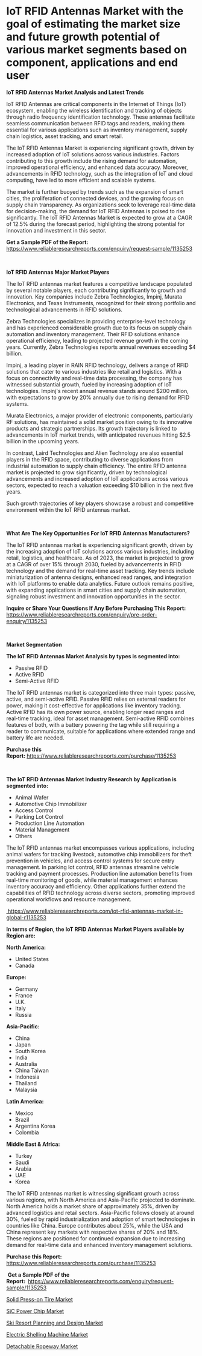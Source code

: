 <p><h1>IoT RFID Antennas Market with the goal of estimating the market size and future growth potential of various market segments based on component, applications and end user</h1></p><p><strong>IoT RFID Antennas Market Analysis and Latest Trends</strong></p>
<p><p>IoT RFID Antennas are critical components in the Internet of Things (IoT) ecosystem, enabling the wireless identification and tracking of objects through radio frequency identification technology. These antennas facilitate seamless communication between RFID tags and readers, making them essential for various applications such as inventory management, supply chain logistics, asset tracking, and smart retail.</p><p>The IoT RFID Antennas Market is experiencing significant growth, driven by increased adoption of IoT solutions across various industries. Factors contributing to this growth include the rising demand for automation, improved operational efficiency, and enhanced data accuracy. Moreover, advancements in RFID technology, such as the integration of IoT and cloud computing, have led to more efficient and scalable systems.</p><p>The market is further buoyed by trends such as the expansion of smart cities, the proliferation of connected devices, and the growing focus on supply chain transparency. As organizations seek to leverage real-time data for decision-making, the demand for IoT RFID Antennas is poised to rise significantly. The IoT RFID Antennas Market is expected to grow at a CAGR of 12.5% during the forecast period, highlighting the strong potential for innovation and investment in this sector.</p></p>
<p><strong>Get a Sample PDF of the Report:&nbsp;</strong> <a href="https://www.reliableresearchreports.com/enquiry/request-sample/1135253?utm_campaign=12&utm_medium=2&utm_source=Github&utm_content=ia&utm_term=25032025&utm_id=iot-rfid-antennas">https://www.reliableresearchreports.com/enquiry/request-sample/1135253</a></p>
<p>&nbsp;</p>
<p><strong>IoT RFID Antennas Major Market Players</strong></p>
<p><p>The IoT RFID antennas market features a competitive landscape populated by several notable players, each contributing significantly to growth and innovation. Key companies include Zebra Technologies, Impinj, Murata Electronics, and Texas Instruments, recognized for their strong portfolio and technological advancements in RFID solutions.</p><p>Zebra Technologies specializes in providing enterprise-level technology and has experienced considerable growth due to its focus on supply chain automation and inventory management. Their RFID solutions enhance operational efficiency, leading to projected revenue growth in the coming years. Currently, Zebra Technologies reports annual revenues exceeding $4 billion.</p><p>Impinj, a leading player in RAIN RFID technology, delivers a range of RFID solutions that cater to various industries like retail and logistics. With a focus on connectivity and real-time data processing, the company has witnessed substantial growth, fueled by increasing adoption of IoT technologies. Impinj's recent annual revenue stands around $200 million, with expectations to grow by 20% annually due to rising demand for RFID systems.</p><p>Murata Electronics, a major provider of electronic components, particularly RF solutions, has maintained a solid market position owing to its innovative products and strategic partnerships. Its growth trajectory is linked to advancements in IoT market trends, with anticipated revenues hitting $2.5 billion in the upcoming years.</p><p>In contrast, Laird Technologies and Alien Technology are also essential players in the RFID space, contributing to diverse applications from industrial automation to supply chain efficiency. The entire RFID antenna market is projected to grow significantly, driven by technological advancements and increased adoption of IoT applications across various sectors, expected to reach a valuation exceeding $10 billion in the next five years. </p><p>Such growth trajectories of key players showcase a robust and competitive environment within the IoT RFID antennas market.</p></p>
<p>&nbsp;</p>
<p><strong>What Are The Key Opportunities For IoT RFID Antennas Manufacturers?</strong></p>
<p><p>The IoT RFID antennas market is experiencing significant growth, driven by the increasing adoption of IoT solutions across various industries, including retail, logistics, and healthcare. As of 2023, the market is projected to grow at a CAGR of over 15% through 2030, fueled by advancements in RFID technology and the demand for real-time asset tracking. Key trends include miniaturization of antenna designs, enhanced read ranges, and integration with IoT platforms to enable data analytics. Future outlook remains positive, with expanding applications in smart cities and supply chain automation, signaling robust investment and innovation opportunities in the sector.</p></p>
<p><strong>Inquire or Share Your Questions If Any Before Purchasing This Report:</strong> <a href="https://www.reliableresearchreports.com/enquiry/pre-order-enquiry/1135253?utm_campaign=12&utm_medium=2&utm_source=Github&utm_content=ia&utm_term=25032025&utm_id=iot-rfid-antennas">https://www.reliableresearchreports.com/enquiry/pre-order-enquiry/1135253</a></p>
<p>&nbsp;</p>
<p><strong>Market Segmentation</strong></p>
<p><strong>The IoT RFID Antennas Market Analysis by types is segmented into:</strong></p>
<p><ul><li>Passive RFID</li><li>Active RFID</li><li>Semi-Active RFID</li></ul></p>
<p><p>The IoT RFID antennas market is categorized into three main types: passive, active, and semi-active RFID. Passive RFID relies on external readers for power, making it cost-effective for applications like inventory tracking. Active RFID has its own power source, enabling longer read ranges and real-time tracking, ideal for asset management. Semi-active RFID combines features of both, with a battery powering the tag while still requiring a reader to communicate, suitable for applications where extended range and battery life are needed.</p></p>
<p><strong>Purchase this Report:&nbsp;</strong><a href="https://www.reliableresearchreports.com/purchase/1135253?utm_campaign=12&utm_medium=2&utm_source=Github&utm_content=ia&utm_term=25032025&utm_id=iot-rfid-antennas">https://www.reliableresearchreports.com/purchase/1135253</a></p>
<p>&nbsp;</p>
<p><strong>The IoT RFID Antennas Market Industry Research by Application is segmented into:</strong></p>
<p><ul><li>Animal Wafer</li><li>Automotive Chip Immobilizer</li><li>Access Control</li><li>Parking Lot Control</li><li>Production Line Automation</li><li>Material Management</li><li>Others</li></ul></p>
<p><p>The IoT RFID antennas market encompasses various applications, including animal wafers for tracking livestock, automotive chip immobilizers for theft prevention in vehicles, and access control systems for secure entry management. In parking lot control, RFID antennas streamline vehicle tracking and payment processes. Production line automation benefits from real-time monitoring of goods, while material management enhances inventory accuracy and efficiency. Other applications further extend the capabilities of RFID technology across diverse sectors, promoting improved operational workflows and resource management.</p></p>
<p><a href="https://www.reliableresearchreports.com/iot-rfid-antennas-market-in-global-r1135253?utm_campaign=12&utm_medium=2&utm_source=Github&utm_content=ia&utm_term=25032025&utm_id=iot-rfid-antennas">&nbsp;https://www.reliableresearchreports.com/iot-rfid-antennas-market-in-global-r1135253</a></p>
<p><strong>In terms of Region, the IoT RFID Antennas Market Players available by Region are:</strong></p>
<p>
    <p> <strong> North America: </strong>
        <ul>
            <li>United States</li>
            <li>Canada</li>
        </ul>
        </p> 
    <p> <strong> Europe: </strong>
        <ul>
            <li>Germany</li>
            <li>France</li>
            <li>U.K.</li>
            <li>Italy</li>
            <li>Russia</li>
        </ul>
        </p> 
    <p> <strong> Asia-Pacific: </strong>
        <ul>
            <li>China</li>
            <li>Japan</li>
            <li>South Korea</li>
            <li>India</li>
            <li>Australia</li>
            <li>China Taiwan</li>
            <li>Indonesia</li>
            <li>Thailand</li>
            <li>Malaysia</li>
        </ul>
        </p> 
    <p> <strong> Latin America: </strong>
        <ul>
            <li>Mexico</li>
            <li>Brazil</li>
            <li>Argentina Korea</li>
            <li>Colombia</li>
        </ul>
        </p> 
    <p> <strong> Middle East & Africa: </strong>
        <ul>
            <li>Turkey</li>
            <li>Saudi</li>
            <li>Arabia</li>
            <li>UAE</li>
            <li>Korea</li>
        </ul>
    </p>
    </p>
<p><p>The IoT RFID antennas market is witnessing significant growth across various regions, with North America and Asia-Pacific projected to dominate. North America holds a market share of approximately 35%, driven by advanced logistics and retail sectors. Asia-Pacific follows closely at around 30%, fueled by rapid industrialization and adoption of smart technologies in countries like China. Europe contributes about 25%, while the USA and China represent key markets with respective shares of 20% and 18%. These regions are positioned for continued expansion due to increasing demand for real-time data and enhanced inventory management solutions.</p></p>
<p><strong>Purchase this Report: </strong><a href="https://www.reliableresearchreports.com/purchase/1135253?utm_campaign=12&utm_medium=2&utm_source=Github&utm_content=ia&utm_term=25032025&utm_id=iot-rfid-antennas">https://www.reliableresearchreports.com/purchase/1135253</a></p>
<p>&nbsp;<strong>Get a Sample PDF of the Report:&nbsp;&nbsp;</strong><a href="https://www.reliableresearchreports.com/enquiry/request-sample/1135253?utm_campaign=12&utm_medium=2&utm_source=Github&utm_content=ia&utm_term=25032025&utm_id=iot-rfid-antennas">https://www.reliableresearchreports.com/enquiry/request-sample/1135253</a></p>
<p><strong></strong></p>
<p><p><a href="https://github.com/naomaroaoonv/Market-Research-Report-List-1/blob/main/solid-press-on-tire-market.md?utm_campaign=12&utm_medium=2&utm_source=Github&utm_content=ia&utm_term=25032025&utm_id=iot-rfid-antennas">Solid Press-on Tire Market</a></p><p><a href="https://github.com/ancsyanagha/Market-Research-Report-List-1/blob/main/sic-power-chip-market.md?utm_campaign=12&utm_medium=2&utm_source=Github&utm_content=ia&utm_term=25032025&utm_id=iot-rfid-antennas">SiC Power Chip Market</a></p><p><a href="https://github.com/lizonbochil23/Market-Research-Report-List-1/blob/main/ski-resort-planning-and-design-market.md?utm_campaign=12&utm_medium=2&utm_source=Github&utm_content=ia&utm_term=25032025&utm_id=iot-rfid-antennas">Ski Resort Planning and Design Market</a></p><p><a href="https://github.com/zoccohaniech/Market-Research-Report-List-1/blob/main/electric-shelling-machine-market.md?utm_campaign=12&utm_medium=2&utm_source=Github&utm_content=ia&utm_term=25032025&utm_id=iot-rfid-antennas">Electric Shelling Machine Market</a></p><p><a href="https://github.com/rrosasdaunas/Market-Research-Report-List-1/blob/main/detachable-ropeway-market.md?utm_campaign=12&utm_medium=2&utm_source=Github&utm_content=ia&utm_term=25032025&utm_id=iot-rfid-antennas">Detachable Ropeway Market</a></p></p>